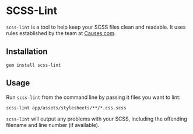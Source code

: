# SCSS-Lint

`scss-lint` is a tool to help keep your SCSS files clean and readable. It uses
rules established by the team at [Causes.com](http://causes.com).

## Installation

`gem install scss-lint`

## Usage

Run `scss-lint` from the command line by passing it files you want to lint:

    scss-lint app/assets/stylesheets/**/*.css.scss

`scss-lint` will output any problems with your SCSS, including the offending
filename and line number (if available).
